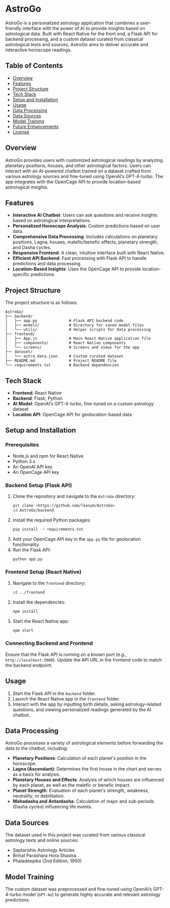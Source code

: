 

# AstroGo

AstroGo is a personalized astrology application that combines a user-friendly interface with the power of AI to provide insights based on astrological data. Built with React Native for the front end, a Flask API for backend processing, and a custom dataset curated from classical astrological texts and sources, AstroGo aims to deliver accurate and interactive horoscope readings.

## Table of Contents
- [Overview](#overview)
- [Features](#features)
- [Project Structure](#project-structure)
- [Tech Stack](#tech-stack)
- [Setup and Installation](#setup-and-installation)
- [Usage](#usage)
- [Data Processing](#data-processing)
- [Data Sources](#data-sources)
- [Model Training](#model-training)
- [Future Enhancements](#future-enhancements)
- [License](#license)

## Overview
AstroGo provides users with customized astrological readings by analyzing planetary positions, houses, and other astrological factors. Users can interact with an AI-powered chatbot trained on a dataset crafted from various astrology sources and fine-tuned using OpenAI’s GPT-4-turbo. The app integrates with the OpenCage API to provide location-based astrological insights.

## Features
- **Interactive AI Chatbot**: Users can ask questions and receive insights based on astrological interpretations.
- **Personalized Horoscope Analysis**: Custom predictions based on user data.
- **Comprehensive Data Processing**: Includes calculations on planetary positions, Lagna, houses, malefic/benefic effects, planetary strength, and Dasha cycles.
- **Responsive Frontend**: A clean, intuitive interface built with React Native.
- **Efficient API Backend**: Fast processing with Flask API to handle predictions and data processing.
- **Location-Based Insights**: Uses the OpenCage API to provide location-specific predictions.

## Project Structure
The project structure is as follows:
```plaintext
AstroGo/
├── backend/
│   ├── app.py              # Flask API backend code
│   ├── models/             # Directory for saved model files
│   └── utils/              # Helper scripts for data processing
├── frontend/
│   ├── App.js              # Main React Native application file
│   ├── components/         # React Native components
│   └── screens/            # Screens and views for the app
├── dataset/
│   └── astro_data.json     # Custom curated dataset
├── README.md               # Project README file
└── requirements.txt        # Backend dependencies
```

## Tech Stack
- **Frontend**: React Native
- **Backend**: Flask, Python
- **AI Model**: OpenAI’s GPT-4-turbo, fine-tuned on a custom astrology dataset
- **Location API**: OpenCage API for geolocation-based data

## Setup and Installation

### Prerequisites
- Node.js and npm for React Native
- Python 3.x
- An OpenAI API key
- An OpenCage API key

### Backend Setup (Flask API)
1. Clone the repository and navigate to the `AstroGo` directory:
   ```bash
   git clone <https://github.com/lkasym/AstroGo>
   cd AstroGo/backend
   ```
2. Install the required Python packages:
   ```bash
   pip install -r requirements.txt
   ```
3. Add your OpenCage API key in the `app.py` file for geolocation functionality.
4. Run the Flask API:
   ```bash
   python app.py
   ```

### Frontend Setup (React Native)
1. Navigate to the `frontend` directory:
   ```bash
   cd ../frontend
   ```
2. Install the dependencies:
   ```bash
   npm install
   ```
3. Start the React Native app:
   ```bash
   npm start
   ```

### Connecting Backend and Frontend
Ensure that the Flask API is running on a known port (e.g., `http://localhost:5000`). Update the API URL in the frontend code to match the backend endpoint.

## Usage
1. Start the Flask API in the `backend` folder.
2. Launch the React Native app in the `frontend` folder.
3. Interact with the app by inputting birth details, asking astrology-related questions, and viewing personalized readings generated by the AI chatbot.

## Data Processing
AstroGo processes a variety of astrological elements before forwarding the data to the chatbot, including:
- **Planetary Positions**: Calculation of each planet's position in the horoscope.
- **Lagna (Ascendant)**: Determines the first house in the chart and serves as a basis for analysis.
- **Planetary Houses and Effects**: Analysis of which houses are influenced by each planet, as well as the malefic or benefic impact.
- **Planet Strength**: Evaluation of each planet's strength, weakness, neutrality, or debilitation.
- **Mahadasha and Antardasha**: Calculation of major and sub-periods (Dasha cycles) influencing life events.

## Data Sources
The dataset used in this project was curated from various classical astrology texts and online sources:
- Saptarishis Astrology Articles
- Brihat Parashara Hora Shastra
- Phaladeepika (2nd Edition, 1950)

## Model Training
The custom dataset was preprocessed and fine-tuned using OpenAI’s GPT-4-turbo model (`GPT-4o`) to generate highly accurate and relevant astrology predictions.

